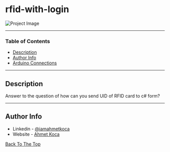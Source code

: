 # rfid-with-login

![Project Image](https://ahmetkoca.dev/github/rfid-with-csharp/rfid-with-csharp.png)



---

### Table of Contents


- [Description](#description)
- [Author Info](#author-info)
- [Arduino Connections](https://ahmetkoca.dev/github/rfid-with-csharp/arduino-connections.png)
---

## Description

Answer to the question of how can you send UID of RFID card to c# form?



---











## Author Info

- Linkedin - [@iamahmetkoca](https://www.linkedin.com/in/iamahmetkoca/)
- Website - [Ahmet Koca](https://ahmetkoca.com.tr)

[Back To The Top](#read-me-template)
